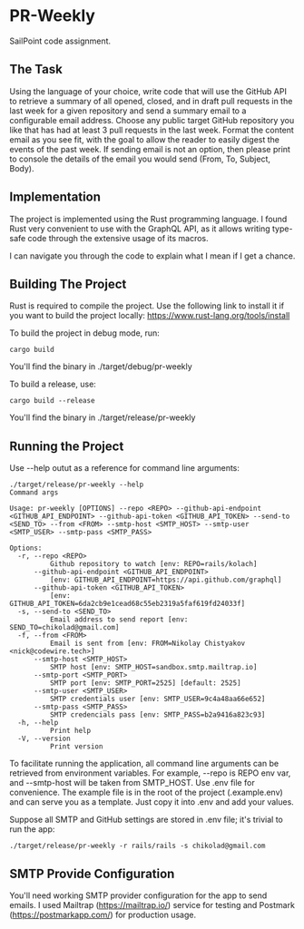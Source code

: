 # PR-Weekly

SailPoint code assignment.

## The Task 

Using the language of your choice, write code that will use the GitHub API to retrieve a summary of all opened, closed, 
and in draft pull requests in the last week for a given repository and send a summary email to a configurable email address. 
Choose any public target GitHub repository you like that has had at least 3 pull requests in the last week. 
Format the content email as you see fit, with the goal to allow the reader to easily digest the events of the past week. 
If sending email is not an option, then please print to console the details of the email you would send 
(From, To, Subject, Body).

## Implementation

The project is implemented using the Rust programming language. I found Rust very convenient to use with the GraphQL API, as it allows writing type-safe code through the extensive usage of its macros.

I can navigate you through the code to explain what I mean if I get a chance.

## Building The Project

Rust is required to compile the project. Use the following link to install it if you want to build the project locally: https://www.rust-lang.org/tools/install

To build the project in debug mode, run:

```
cargo build
```

You'll find the binary in ./target/debug/pr-weekly

To build a release, use:


```
cargo build --release
```

You'll find the binary in ./target/release/pr-weekly

## Running the Project

Use --help outut as a reference for command line arguments:

```
./target/release/pr-weekly --help
Command args

Usage: pr-weekly [OPTIONS] --repo <REPO> --github-api-endpoint <GITHUB_API_ENDPOINT> --github-api-token <GITHUB_API_TOKEN> --send-to <SEND_TO> --from <FROM> --smtp-host <SMTP_HOST> --smtp-user <SMTP_USER> --smtp-pass <SMTP_PASS>

Options:
  -r, --repo <REPO>
          Github repository to watch [env: REPO=rails/kolach]
      --github-api-endpoint <GITHUB_API_ENDPOINT>
          [env: GITHUB_API_ENDPOINT=https://api.github.com/graphql]
      --github-api-token <GITHUB_API_TOKEN>
          [env: GITHUB_API_TOKEN=6da2cb9e1cead68c55eb2319a5faf619fd24033f]
  -s, --send-to <SEND_TO>
          Email address to send report [env: SEND_TO=chikolad@gmail.com]
  -f, --from <FROM>
          Email is sent from [env: FROM=Nikolay Chistyakov <nick@codewire.tech>]
      --smtp-host <SMTP_HOST>
          SMTP host [env: SMTP_HOST=sandbox.smtp.mailtrap.io]
      --smtp-port <SMTP_PORT>
          SMTP port [env: SMTP_PORT=2525] [default: 2525]
      --smtp-user <SMTP_USER>
          SMTP credentials user [env: SMTP_USER=9c4a48aa66e652]
      --smtp-pass <SMTP_PASS>
          SMTP credencials pass [env: SMTP_PASS=b2a9416a823c93]
  -h, --help
          Print help
  -V, --version
          Print version
```

To facilitate running the application, all command line arguments can be retrieved from environment variables. For example, --repo is REPO env var, and --smtp-host will be taken from SMTP_HOST. Use .env file for convenience. The example file is in the root of the project (.example.env) and can serve you as a template. Just copy it into .env and add your values.

Suppose all SMTP and GitHub settings are stored in .env file; it's trivial to run the app:

```
./target/release/pr-weekly -r rails/rails -s chikolad@gmail.com
```

## SMTP Provide Configuration

You'll need working SMTP provider configuration for the app to send emails. I used Mailtrap (https://mailtrap.io/) service for testing and Postmark (https://postmarkapp.com/) for production usage.

